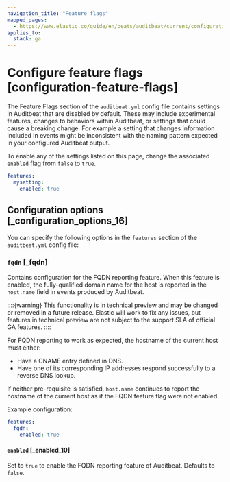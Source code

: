 ```yaml
---
navigation_title: "Feature flags"
mapped_pages:
  - https://www.elastic.co/guide/en/beats/auditbeat/current/configuration-feature-flags.html
applies_to:
  stack: ga
---
```


# Configure feature flags [configuration-feature-flags]


The Feature Flags section of the `auditbeat.yml` config file contains settings in Auditbeat that are disabled by default. These may include experimental features, changes to behaviors within Auditbeat, or settings that could cause a breaking change. For example a setting that changes information included in events might be inconsistent with the naming pattern expected in your configured Auditbeat output.

To enable any of the settings listed on this page, change the associated `enabled` flag from `false` to `true`.

```yaml
features:
  mysetting:
    enabled: true
```


## Configuration options [_configuration_options_16]

You can specify the following options in the `features` section of the `auditbeat.yml` config file:


### `fqdn` [_fqdn]

Contains configuration for the FQDN reporting feature. When this feature is enabled, the fully-qualified domain name for the host is reported in the `host.name` field in events produced by Auditbeat.

::::{warning}
This functionality is in technical preview and may be changed or removed in a future release. Elastic will work to fix any issues, but features in technical preview are not subject to the support SLA of official GA features.
::::


For FQDN reporting to work as expected, the hostname of the current host must either:

* Have a CNAME entry defined in DNS.
* Have one of its corresponding IP addresses respond successfully to a reverse DNS lookup.

If neither pre-requisite is satisfied, `host.name` continues to report the hostname of the current host as if the FQDN feature flag were not enabled.

Example configuration:

```yaml
features:
  fqdn:
    enabled: true
```


#### `enabled` [_enabled_10]

Set to `true` to enable the FQDN reporting feature of Auditbeat. Defaults to `false`.


